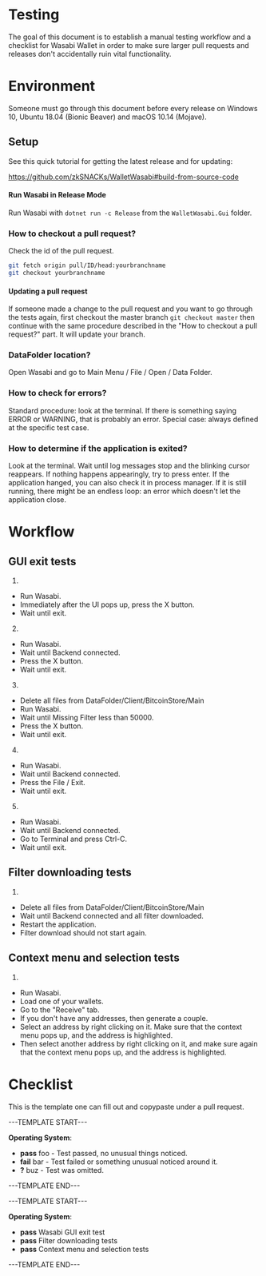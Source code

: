 # Testing

The goal of this document is to establish a manual testing workflow and a checklist for Wasabi Wallet in order to make sure larger pull requests and releases don't accidentally ruin vital functionality.

# Environment

Someone must go through this document before every release on Windows 10, Ubuntu 18.04 (Bionic Beaver) and macOS 10.14 (Mojave).

## Setup

See this quick tutorial for getting the latest release and for updating:

https://github.com/zkSNACKs/WalletWasabi#build-from-source-code

#### Run Wasabi in Release Mode

Run Wasabi with `dotnet run -c Release` from the `WalletWasabi.Gui` folder.

### How to checkout a pull request?

Check the id of the pull request.
```sh
git fetch origin pull/ID/head:yourbranchname
git checkout yourbranchname
```

#### Updating a pull request

If someone made a change to the pull request and you want to go through the tests again, first checkout the master branch `git checkout master` then continue with the same procedure described in the "How to checkout a pull request?" part. It will update your branch.

### DataFolder location?

Open Wasabi and go to Main Menu / File / Open / Data Folder.

### How to check for errors?

Standard procedure: look at the terminal. If there is something saying ERROR or WARNING, that is probably an error.
Special case: always defined at the specific test case.

### How to determine if the application is exited?

Look at the terminal. Wait until log messages stop and the blinking cursor reappears. If nothing happens appearingly, try to press enter. If the application hanged, you can also check it in process manager. If it is still running, there might be an endless loop: an error which doesn't let the application close.

# Workflow

## GUI exit tests

1.
  * Run Wasabi.
  * Immediately after the UI pops up, press the X button.
  * Wait until exit.
2.
  * Run Wasabi.
  * Wait until Backend connected.
  * Press the X button.
  * Wait until exit.
3.
  * Delete all files from DataFolder/Client/BitcoinStore/Main
  * Run Wasabi.
  * Wait until Missing Filter less than 50000.
  * Press the X button.
  * Wait until exit.
4.
  * Run Wasabi.
  * Wait until Backend connected.
  * Press the File / Exit.
  * Wait until exit.
5.
  * Run Wasabi.
  * Wait until Backend connected.
  * Go to Terminal and press Ctrl-C.
  * Wait until exit.
  
## Filter downloading tests

1.
  * Delete all files from DataFolder/Client/BitcoinStore/Main
  * Wait until Backend connected and all filter downloaded.
  * Restart the application.
  * Filter download should not start again.
  
## Context menu and selection tests

1.
  * Run Wasabi.
  * Load one of your wallets. 
  * Go to the "Receive" tab.
  * If you don't have any addresses, then generate a couple.
  * Select an address by right clicking on it. Make sure that the context menu pops up, and the address is highlighted.
  * Then select another address by right clicking on it, and make sure again that the context menu pops up, and the address is highlighted.
 

# Checklist

This is the template one can fill out and copypaste under a pull request.

---TEMPLATE START---

**Operating System**:

- **pass** foo - Test passed, no unusual things noticed.
- **fail** bar - Test failed or something unusual noticed around it.
- **?** buz - Test was omitted.

---TEMPLATE END---

---TEMPLATE START---

**Operating System**:

- **pass** Wasabi GUI exit test
- **pass** Filter downloading tests
- **pass** Context menu and selection tests

---TEMPLATE END---
